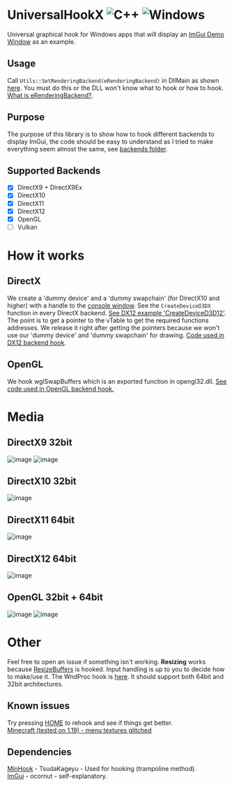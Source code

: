 # UniversalHookX ![C++](https://img.shields.io/badge/language-C%2B%2B-%23f34b7d.svg) ![Windows](https://img.shields.io/badge/platform-Windows-0078d7.svg)
Universal graphical hook for Windows apps that will display an [ImGui Demo Window](https://github.com/bruhmoment21/UniversalHookX/blob/8bb97657c53a802d7db20feec65cd43ed8bfe0c8/UniversalHookX/src/dependencies/imgui/imgui_demo.cpp#L266) as an example.

## Usage
Call `Utils::SetRenderingBackend(eRenderingBackend)` in DllMain as shown [here](https://github.com/bruhmoment21/UniversalHookX/blob/main/UniversalHookX/src/dllmain.cpp#L19).
You must do this or the DLL won't know what to hook or how to hook. [What is eRenderingBackend?](https://github.com/bruhmoment21/UniversalHookX/blob/main/UniversalHookX/src/utils/utils.hpp#L3).

## Purpose
The purpose of this library is to show how to hook different backends to display ImGui, the code should be easy to understand as I tried to make everything seem almost the same, see [backends folder](https://github.com/bruhmoment21/UniversalHookX/tree/main/UniversalHookX/src/hooks/backend).

## Supported Backends
- [x] DirectX9 + DirectX9Ex
- [x] DirectX10
- [x] DirectX11
- [x] DirectX12
- [x] OpenGL
- [ ] Vulkan

# How it works
## DirectX
We create a 'dummy device' and a 'dummy swapchain' (for DirectX10 and higher) with a handle to the [console window](https://docs.microsoft.com/en-us/windows/console/getconsolewindow). See the `CreateDeviceD3DX` function in every DirectX backend. [See DX12 example 'CreateDeviceD3D12'](https://github.com/bruhmoment21/UniversalHookX/blob/main/UniversalHookX/src/hooks/backend/dx12/hook_directx12.cpp#L33-L68). The point is to get a pointer to the vTable to get the required functions addresses. We release it right after getting the pointers because we won't use our 'dummy device' and 'dummy swapchain' for drawing. [Code used in DX12 backend hook](https://github.com/bruhmoment21/UniversalHookX/blob/main/UniversalHookX/src/hooks/backend/dx12/hook_directx12.cpp#L204-L249).
## OpenGL
We hook wglSwapBuffers which is an exported function in opengl32.dll. [See code used in OpenGL backend hook.](https://github.com/bruhmoment21/UniversalHookX/blob/main/UniversalHookX/src/hooks/backend/opengl/hook_opengl.cpp#L53-L58)
# Media
## DirectX9 32bit
![image](https://user-images.githubusercontent.com/53657322/173915161-0c683d0f-7a50-4272-ad4d-3b4e1aaa7939.png)
![image](https://user-images.githubusercontent.com/53657322/173915463-4d19c09c-ab47-443c-9efa-2af49decd3aa.png)
## DirectX10 32bit
![image](https://user-images.githubusercontent.com/53657322/173996412-d842d04c-6ed9-4cd8-87b3-e83fca8dfabe.png)
## DirectX11 64bit
![image](https://user-images.githubusercontent.com/53657322/173915680-598f9a9c-9f63-457d-a9dd-ee5b04da1f31.png)
## DirectX12 64bit
![image](https://user-images.githubusercontent.com/53657322/173922887-f56629da-58bd-4ce6-b818-211c74cad6ab.png)
## OpenGL 32bit + 64bit
![image](https://user-images.githubusercontent.com/53657322/174028360-a59d71e8-de1a-4e79-8df4-8dd40b10775e.png)
![image](https://user-images.githubusercontent.com/53657322/174029463-a7e24813-850b-4261-86b7-4c26fb18a34b.png)

# Other
Feel free to open an issue if something isn't working. **Resizing** works because [ResizeBuffers](https://docs.microsoft.com/en-us/windows/win32/api/dxgi/nf-dxgi-idxgiswapchain-resizebuffers) is hooked. Input handling is up to you to decide how to make/use it. The WndProc hook is [here](https://github.com/bruhmoment21/UniversalHookX/blob/main/UniversalHookX/src/hooks/hooks.cpp#L40). It should support both 64bit and 32bit architectures.

## Known issues
Try pressing [HOME](https://github.com/bruhmoment21/UniversalHookX/blob/main/UniversalHookX/src/hooks/hooks.cpp#L45-L48) to rehook and see if things get better.  
[Minecraft (tested on 1.19) - menu textures glitched](https://user-images.githubusercontent.com/53657322/174030423-aa92e780-057e-451d-9d60-ddd20f668d03.png)

## Dependencies
[MinHook](https://github.com/TsudaKageyu/minhook) - TsudaKageyu - Used for hooking (trampoline method).  
[ImGui](https://github.com/ocornut/imgui) - ocornut - self-explanatory.
